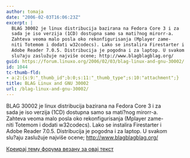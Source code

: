 ```yaml
---
author: tomaja
date: "2006-02-03T16:06:23Z"
excerpt: |
  BLAG 30002 je linux distribucija bazirana na Fedora Core 3 i za
  sada je iso verzija (1CD) dostupna samo sa mati?nog mirorr-a.
  Zahteva veoma malo posla oko rekonfigurisanja (Mplayer zame-
  niti Totemom i dodati w32codecs). Lako se instalira Firestarter i
  Adobe Reader 7.0.5. Distribucija je pogodna i za laptop. U svakom
  slu?aju zaslužuje najviše ocene; http://www.blagblagblag.org/
guid: https://forum.linuxo.org/2006/02/03/blag-linux-and-gnu-30002/
id: 1044
tc-thumb-fld:
- a:2:{s:9:"_thumb_id";b:0;s:11:"_thumb_type";s:10:"attachment";}
title: BLAG Linux and GNU 30002
url: /blag-linux-and-gnu-30002/
---
```

BLAG 30002 je linux distribucija bazirana na Fedora Core 3 i za  
sada je iso verzija (1CD) dostupna samo sa mati?nog mirorr-a.  
Zahteva veoma malo posla oko rekonfigurisanja (Mplayer zame-  
niti Totemom i dodati w32codecs). Lako se instalira Firestarter i  
Adobe Reader 7.0.5. Distribucija je pogodna i za laptop. U svakom  
slu?aju zaslužuje najviše ocene; http://www.blagblagblag.org/<!--break-->

[Креирај тему форума везану за овај текст](https://linuxo.org/nova-tema-na-forumu/?se_pid=1044)